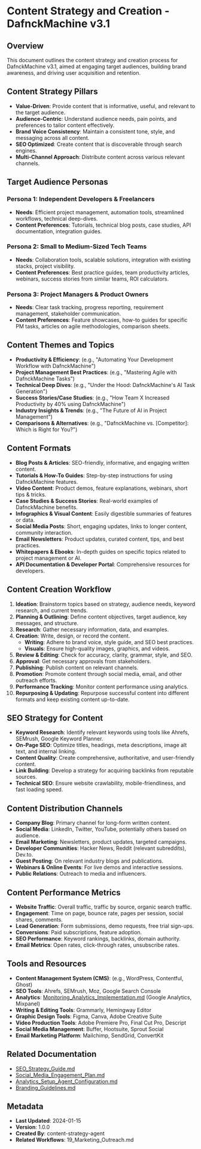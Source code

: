 # Content Strategy and Creation - DafnckMachine v3.1

## Overview
This document outlines the content strategy and creation process for DafnckMachine v3.1, aimed at engaging target audiences, building brand awareness, and driving user acquisition and retention.

## Content Strategy Pillars
- **Value-Driven**: Provide content that is informative, useful, and relevant to the target audience.
- **Audience-Centric**: Understand audience needs, pain points, and preferences to tailor content effectively.
- **Brand Voice Consistency**: Maintain a consistent tone, style, and messaging across all content.
- **SEO Optimized**: Create content that is discoverable through search engines.
- **Multi-Channel Approach**: Distribute content across various relevant channels.

## Target Audience Personas

### Persona 1: Independent Developers & Freelancers
- **Needs**: Efficient project management, automation tools, streamlined workflows, technical deep-dives.
- **Content Preferences**: Tutorials, technical blog posts, case studies, API documentation, integration guides.

### Persona 2: Small to Medium-Sized Tech Teams
- **Needs**: Collaboration tools, scalable solutions, integration with existing stacks, project visibility.
- **Content Preferences**: Best practice guides, team productivity articles, webinars, success stories from similar teams, ROI calculators.

### Persona 3: Project Managers & Product Owners
- **Needs**: Clear task tracking, progress reporting, requirement management, stakeholder communication.
- **Content Preferences**: Feature showcases, how-to guides for specific PM tasks, articles on agile methodologies, comparison sheets.

## Content Themes and Topics
- **Productivity & Efficiency**: (e.g., "Automating Your Development Workflow with DafnckMachine")
- **Project Management Best Practices**: (e.g., "Mastering Agile with DafnckMachine Tasks")
- **Technical Deep Dives**: (e.g., "Under the Hood: DafnckMachine's AI Task Generation")
- **Success Stories/Case Studies**: (e.g., "How Team X Increased Productivity by 40% using DafnckMachine")
- **Industry Insights & Trends**: (e.g., "The Future of AI in Project Management")
- **Comparisons & Alternatives**: (e.g., "DafnckMachine vs. [Competitor]: Which is Right for You?")

## Content Formats
- **Blog Posts & Articles**: SEO-friendly, informative, and engaging written content.
- **Tutorials & How-To Guides**: Step-by-step instructions for using DafnckMachine features.
- **Video Content**: Product demos, feature explanations, webinars, short tips & tricks.
- **Case Studies & Success Stories**: Real-world examples of DafnckMachine benefits.
- **Infographics & Visual Content**: Easily digestible summaries of features or data.
- **Social Media Posts**: Short, engaging updates, links to longer content, community interaction.
- **Email Newsletters**: Product updates, curated content, tips, and best practices.
- **Whitepapers & Ebooks**: In-depth guides on specific topics related to project management or AI.
- **API Documentation & Developer Portal**: Comprehensive resources for developers.

## Content Creation Workflow
1.  **Ideation**: Brainstorm topics based on strategy, audience needs, keyword research, and current trends.
2.  **Planning & Outlining**: Define content objectives, target audience, key messages, and structure.
3.  **Research**: Gather necessary information, data, and examples.
4.  **Creation**: Write, design, or record the content.
    -   **Writing**: Adhere to brand voice, style guide, and SEO best practices.
    -   **Visuals**: Ensure high-quality images, graphics, and videos.
5.  **Review & Editing**: Check for accuracy, clarity, grammar, style, and SEO.
6.  **Approval**: Get necessary approvals from stakeholders.
7.  **Publishing**: Publish content on relevant channels.
8.  **Promotion**: Promote content through social media, email, and other outreach efforts.
9.  **Performance Tracking**: Monitor content performance using analytics.
10. **Repurposing & Updating**: Repurpose successful content into different formats and keep existing content up-to-date.

## SEO Strategy for Content
- **Keyword Research**: Identify relevant keywords using tools like Ahrefs, SEMrush, Google Keyword Planner.
- **On-Page SEO**: Optimize titles, headings, meta descriptions, image alt text, and internal linking.
- **Content Quality**: Create comprehensive, authoritative, and user-friendly content.
- **Link Building**: Develop a strategy for acquiring backlinks from reputable sources.
- **Technical SEO**: Ensure website crawlability, mobile-friendliness, and fast loading speed.

## Content Distribution Channels
- **Company Blog**: Primary channel for long-form written content.
- **Social Media**: LinkedIn, Twitter, YouTube, potentially others based on audience.
- **Email Marketing**: Newsletters, product updates, targeted campaigns.
- **Developer Communities**: Hacker News, Reddit (relevant subreddits), Dev.to.
- **Guest Posting**: On relevant industry blogs and publications.
- **Webinars & Online Events**: For live demos and interactive sessions.
- **Public Relations**: Outreach to media and influencers.

## Content Performance Metrics
- **Website Traffic**: Overall traffic, traffic by source, organic search traffic.
- **Engagement**: Time on page, bounce rate, pages per session, social shares, comments.
- **Lead Generation**: Form submissions, demo requests, free trial sign-ups.
- **Conversions**: Paid subscriptions, feature adoption.
- **SEO Performance**: Keyword rankings, backlinks, domain authority.
- **Email Metrics**: Open rates, click-through rates, unsubscribe rates.

## Tools and Resources
- **Content Management System (CMS)**: (e.g., WordPress, Contentful, Ghost)
- **SEO Tools**: Ahrefs, SEMrush, Moz, Google Search Console
- **Analytics**: [Monitoring_Analytics_Implementation.md](mdc:01_Machine/04_Documentation/Doc/Phase_5_Deployment_PostLaunch/Monitoring_Analytics_Implementation.md) (Google Analytics, Mixpanel)
- **Writing & Editing Tools**: Grammarly, Hemingway Editor
- **Graphic Design Tools**: Figma, Canva, Adobe Creative Suite
- **Video Production Tools**: Adobe Premiere Pro, Final Cut Pro, Descript
- **Social Media Management**: Buffer, Hootsuite, Sprout Social
- **Email Marketing Platform**: Mailchimp, SendGrid, ConvertKit

## Related Documentation
- [SEO_Strategy_Guide.md](mdc:01_Machine/04_Documentation/Doc/Phase_6_Outreach_Growth/SEO_Strategy_Guide.md)
- [Social_Media_Engagement_Plan.md](mdc:01_Machine/04_Documentation/Doc/Phase_6_Outreach_Growth/Social_Media_Engagement_Plan.md)
- [Analytics_Setup_Agent_Configuration.md](mdc:01_Machine/04_Documentation/Doc/Phase_6_Outreach_Growth/Analytics_Setup_Agent_Configuration.md)
- [Branding_Guidelines.md](mdc:01_Machine/04_Documentation/Doc/Phase_2_Discovery_Strategy/Branding_Guidelines.md)

## Metadata
- **Last Updated**: 2024-01-15
- **Version**: 1.0.0
- **Created By**: content-strategy-agent
- **Related Workflows**: 19_Marketing_Outreach.md 